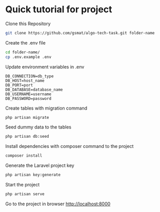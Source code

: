 # Quick tutorial for project

Clone this Repository
```sh
git clone https://github.com/gsmat/algo-tech-task.git folder-name
```

Create the .env file
```sh
cd folder-name/
cp .env.example .env
```


Update environment variables in .env
```dosini
DB_CONNECTION=db_type
DB_HOST=host_name
DB_PORT=port
DB_DATABASE=database_name
DB_USERNAME=username
DB_PASSWORD=password
```


Create tables with migration command
```sh
php artisan migrate
```


Seed dummy data to the tables
```sh
php artisan db:seed
```


Install dependencies with composer command to the  project 
```sh
composer install
```


Generate the Laravel project key
```sh
php artisan key:generate
```

Start the project
```sh
php artisan serve
```

Go to the project in browser
[http://localhost:8000](http://localhost:8000)
